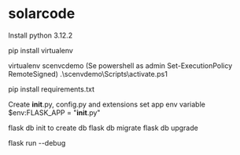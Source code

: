 # solarcode

Install python 3.12.2

pip install virtualenv

virtualenv scenvcdemo
(Se powershell as admin Set-ExecutionPolicy RemoteSigned)
.\scenvdemo\Scripts\activate.ps1

pip install requirements.txt

Create __init__.py, config.py and extensions
set app env variable $env:FLASK_APP = "__init__.py"

flask db init to create db
flask db migrate
flask db upgrade

flask run --debug